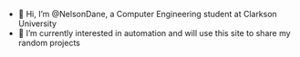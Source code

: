 - 👋 Hi, I’m @NelsonDane, a Computer Engineering student at Clarkson University
- 👀 I’m currently interested in automation and will use this site to share my random projects

<!---
NelsonDane/NelsonDane is a ✨ special ✨ repository because its `README.md` (this file) appears on your GitHub profile.
You can click the Preview link to take a look at your changes.
--->
